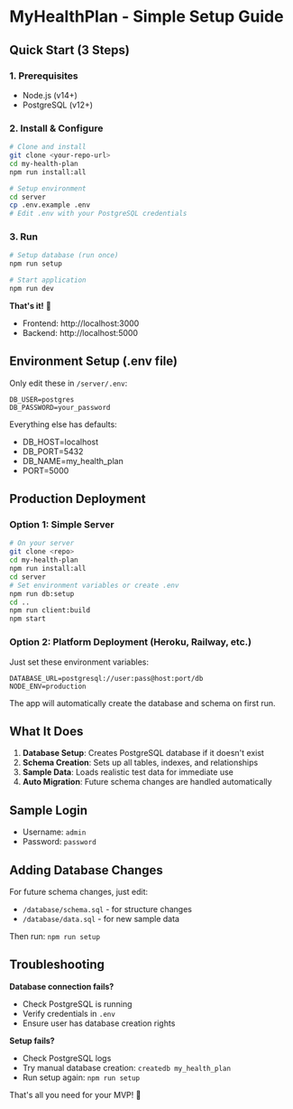 # MyHealthPlan - Simple Setup Guide

## Quick Start (3 Steps)

### 1. Prerequisites
- Node.js (v14+)
- PostgreSQL (v12+)

### 2. Install & Configure
```bash
# Clone and install
git clone <your-repo-url>
cd my-health-plan
npm run install:all

# Setup environment
cd server
cp .env.example .env
# Edit .env with your PostgreSQL credentials
```

### 3. Run
```bash
# Setup database (run once)
npm run setup

# Start application
npm run dev
```

**That's it!** 🎉

- Frontend: http://localhost:3000
- Backend: http://localhost:5000

## Environment Setup (.env file)

Only edit these in `/server/.env`:
```
DB_USER=postgres
DB_PASSWORD=your_password
```

Everything else has defaults:
- DB_HOST=localhost
- DB_PORT=5432  
- DB_NAME=my_health_plan
- PORT=5000

## Production Deployment

### Option 1: Simple Server
```bash
# On your server
git clone <repo>
cd my-health-plan
npm run install:all
cd server
# Set environment variables or create .env
npm run db:setup
cd ..
npm run client:build
npm start
```

### Option 2: Platform Deployment (Heroku, Railway, etc.)
Just set these environment variables:
```
DATABASE_URL=postgresql://user:pass@host:port/db
NODE_ENV=production
```

The app will automatically create the database and schema on first run.

## What It Does

1. **Database Setup**: Creates PostgreSQL database if it doesn't exist
2. **Schema Creation**: Sets up all tables, indexes, and relationships  
3. **Sample Data**: Loads realistic test data for immediate use
4. **Auto Migration**: Future schema changes are handled automatically

## Sample Login
- Username: `admin`
- Password: `password`

## Adding Database Changes

For future schema changes, just edit:
- `/database/schema.sql` - for structure changes
- `/database/data.sql` - for new sample data

Then run: `npm run setup`

## Troubleshooting

**Database connection fails?**
- Check PostgreSQL is running
- Verify credentials in `.env`
- Ensure user has database creation rights

**Setup fails?**
- Check PostgreSQL logs
- Try manual database creation: `createdb my_health_plan`
- Run setup again: `npm run setup`

That's all you need for your MVP! 🚀
